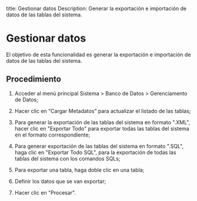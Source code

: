 title:  Gestionar datos 
Description: Generar la exportación e importación de datos de las tablas del sistema.
# Gestionar datos

El objetivo de esta funcionalidad es generar la exportación e importación de datos de las tablas del sistema.

Procedimiento
-------------

1.  Acceder al menú principal Sistema \> Banco de Datos \> Gerenciamento de
    Datos;

2.  Hacer clic en "Cargar Metadatos" para actualizar el listado de las tablas;

3.  Para generar la exportación de las tablas del sistema en formato ".XML",
    hacer clic en "Exportar Todo" para exportar todas las tablas del sistema en
    el formato correspondiente;

4.  Para generar exportación de las tablas del sistema en formato ".SQL", haga
    clic en "Exportar Todo SQL", para la exportación de todas las tablas del
    sistema con los comandos SQLs;

5.  Para exportar una tabla, haga doble clic en una tabla;

6.  Definir los datos que se van exportar;

7.  Hacer clic en "Procesar".

<!-- !!! tip "About"

    <b>Product/Version:</b> CITSmart | 8.00 &nbsp;&nbsp;
    <b>Updated:</b>01/28/2019 – Larissa Lourenço
